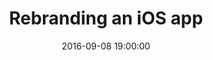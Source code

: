 ---
layout:             talk
section:            talks
title:  	           "Rebranding an iOS app"
date:               2016-09-08 19:00:00
context:            Cocoaheads Paris
context_url:        http://cocoaheads.fr
document_url:       https://github.com/adhumi/talks/raw/master/2016-09-rebranding-ios-app/CocoaheadsSep16.pdf
thumbnail_url:      /talks/assets/CocoaheadsSep16.jpg
embed_slides_code:  <script async class="speakerdeck-embed" data-id="dca40027d0e6444384433f95331fd353" data-ratio="1.77777777777778" src="//speakerdeck.com/assets/embed.js"></script>
embed_video_code:   
---